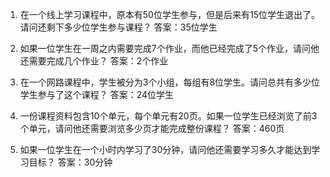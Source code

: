 

1. 在一个线上学习课程中，原本有50位学生参与，但是后来有15位学生退出了。请问还剩下多少位学生参与课程？
答案：35位学生

2. 如果一位学生在一周之内需要完成7个作业，而他已经完成了5个作业，请问他还需要完成几个作业？
答案：2个作业

3. 在一个网路课程中，学生被分为3个小组，每组有8位学生。请问总共有多少位学生参与了这个课程？
答案：24位学生

4. 一份课程资料包含10个单元，每个单元有20页。如果一位学生已经浏览了前3个单元，请问他还需要浏览多少页才能完成整份课程？
答案：460页

5. 如果一位学生在一个小时内学习了30分钟，请问他还需要学习多久才能达到学习目标？
答案：30分钟